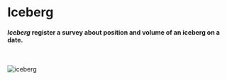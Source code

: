 <h1><b>Iceberg</b></h1>
<h4><i>Iceberg</i> register a survey about position and volume of an iceberg on a date.</h4>
<br>

![iceberg](https://user-images.githubusercontent.com/26334453/31496091-e8e7ae0a-af51-11e7-9b35-2cd16b149683.jpg)

